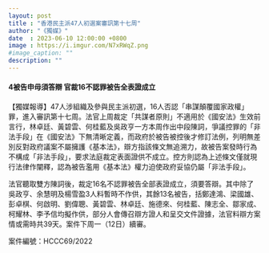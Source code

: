 ```yaml
---
layout: post
title : "香港民主派47人初選案審訊第十七周"
author: "《獨媒》"
date  : 2023-06-10 12:00:00 +0800
image : https://i.imgur.com/N7xRWqZ.png
#image_caption: ""
description: ""
---
```


#### 4被告申毋須答辯 官裁16不認罪被告全表證成立

<!--more-->

【獨媒報導】47人涉組織及參與民主派初選，16人否認「串謀顛覆國家政權」罪，進入審訊第十七周。法官上周裁定「共謀者原則」不適用於《國安法》生效前言行，林卓廷、黃碧雲、何桂藍及吳政亨一方本周作出中段陳詞，爭議控罪的「非法手段」在《國安法》下無清晰定義，而政府於被告被控後才修訂法例，列明無差別反對政府議案不屬擁護《基本法》，辯方指該條文無追溯力，故被告案發時行為不構成「非法手段」，要求法庭裁定表面證供不成立。控方則認為上述條文僅就現行法律作闡釋，認為被告濫用《基本法》權力迫使政府妥協仍屬「非法手段」。

法官聽取雙方陳詞後，裁定16名不認罪被告全部表證成立，須要答辯。其中除了吳政亨、余慧明及楊雪盈3人料暫時不作供，其餘13名被告，括鄭達鴻、梁國雄、彭卓棋、何啟明、劉偉聰、黃碧雲、林卓廷、施德來、何桂藍、陳志全、鄒家成、柯耀林、李予信均擬作供，部分人會傳召辯方證人和呈交文件證據，法官料辯方案情或需時共39天。案件下周一（12日）續審。

案件編號：HCCC69/2022

<!--END-->